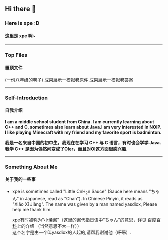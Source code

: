 ## Hi there 👋
<!--
**xpe-online/xpe-online** is a ✨ _special_ ✨ repository because its `README.md` (this file) appears on your GitHub profile.

Here are some ideas to get you started:

- 🔭 I’m currently working on ...
- 🌱 I’m currently learning ...
- 👯 I’m looking to collaborate on ...
- 🤔 I’m looking for help with ...
- 💬 Ask me about ...
- 📫 How to reach me: ...
- 😄 Pronouns: ...
- ⚡ Fun fact: ...
-->
### **Here is xpe :D**
#### **这里是 xpe 啊~**

----------------------------------------------------

### Top Files
#### 置顶文件

(一份八年级的卷子)
成果展示一模拟卷原件
成果展示一模拟卷答案

----------------------------------------------------

### Self-Introduction
#### 自我介绍

**I am a middle school student from China. I am currently learning about C++ and C, sometimes also learn about Java.I am very interested in NOIP.**
**I like playing Minecraft with my friend and my favorite sport is badminton.**

**我是一名来自中国的初中生，我现在在学习 C++ 与 C 语言，有时也会学学 Java. 我学 C++ 是因为偶然间变成了OIer，而且对OI这方面很感兴趣.**

----------------------------------------------------

### Something About Me
#### 关于我的一些事
- xpe is sometimes called "Little CnH<sub>2</sub>n Sauce" (Sauce here means "ちゃん" in Japanese, read as "Chan"). In Chinese Pinyin, it reads as\
  "Xiǎo Xī Jiàng".
  The name was given by a man named yasdiox, Please help me thank him.
  
  xpe有时被称为"小烯酱"（这里的酱代指日语中"ちゃん"的意思，详见 [百度百科](https://baike.baidu.com/item/%E9%85%B1/18052177)上的介绍 （当然意思不大一样）） \
  这个名字是由一个叫yasdiox的人起的,请帮我谢谢他（~~坏耶~~）.
